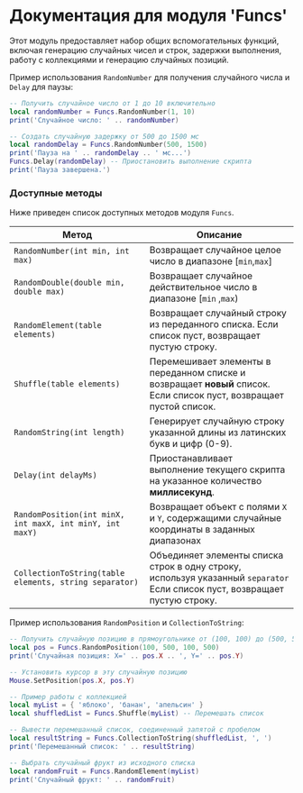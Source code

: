 # Документация для модуля 'Funcs'

Этот модуль предоставляет набор общих вспомогательных функций, включая генерацию случайных чисел и строк, задержки выполнения, работу с коллекциями и генерацию случайных позиций.

Пример использования `RandomNumber` для получения случайного числа и `Delay` для паузы:

```lua
-- Получить случайное число от 1 до 10 включительно
local randomNumber = Funcs.RandomNumber(1, 10)
print('Случайное число: ' .. randomNumber)

-- Создать случайную задержку от 500 до 1500 мс
local randomDelay = Funcs.RandomNumber(500, 1500)
print('Пауза на ' .. randomDelay .. ' мс...')
Funcs.Delay(randomDelay) -- Приостановить выполнение скрипта
print('Пауза завершена.')

```

### Доступные методы

Ниже приведен список доступных методов модуля `Funcs`.

| Метод                                                    | Описание                                                                                                                    |
|----------------------------------------------------------|-----------------------------------------------------------------------------------------------------------------------------|
| `RandomNumber(int min, int max)`                         | Возвращает случайное целое число в диапазоне [`min`,`max`]                                                                  |
| `RandomDouble(double min, double max)`                   | Возвращает случайное действительное число в диапазоне [`min` ,`max`)                                                        |
| `RandomElement(table elements)`                          | Возвращает случайный строку из переданного списка. Если список пуст, возвращает пустую строку.                              |
| `Shuffle(table elements)`                                | Перемешивает элементы в переданном списке и возвращает **новый** список. Если список пуст, возвращает пустой список.        |
| `RandomString(int length)`                               | Генерирует случайную строку указанной длины из латинских букв и цифр (0-9).                                                 |
| `Delay(int delayMs)`                                     | Приостанавливает выполнение текущего скрипта на указанное количество **миллисекунд**.                                       |
| `RandomPosition(int minX, int maxX, int minY, int maxY)` | Возвращает объект с полями `X` и `Y`, содержащими случайные координаты в заданных диапазонах                                |
| `CollectionToString(table elements, string separator)`   | Объединяет элементы списка строк в одну строку, используя указанный `separator` Если список пуст, возвращает пустую строку. |

Пример использования `RandomPosition` и `CollectionToString`:

```lua
-- Получить случайную позицию в прямоугольнике от (100, 100) до (500, 500)
local pos = Funcs.RandomPosition(100, 500, 100, 500)
print('Случайная позиция: X=' .. pos.X .. ', Y=' .. pos.Y)

-- Установить курсор в эту случайную позицию
Mouse.SetPosition(pos.X, pos.Y)

-- Пример работы с коллекцией
local myList = { 'яблоко', 'банан', 'апельсин' }
local shuffledList = Funcs.Shuffle(myList) -- Перемешать список

-- Вывести перемешанный список, соединенный запятой с пробелом
local resultString = Funcs.CollectionToString(shuffledList, ', ')
print('Перемешанный список: ' .. resultString)

-- Выбрать случайный фрукт из исходного списка
local randomFruit = Funcs.RandomElement(myList)
print('Случайный фрукт: ' .. randomFruit)
```
